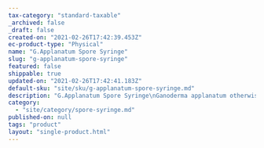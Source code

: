 ```yaml
---
tax-category: "standard-taxable"
_archived: false
_draft: false
created-on: "2021-02-26T17:42:39.453Z"
ec-product-type: "Physical"
name: "G.Applanatum Spore Syringe"
slug: "g-applanatum-spore-syringe"
featured: false
shippable: true
updated-on: "2021-02-26T17:42:41.183Z"
default-sku: "site/sku/g-applanatum-spore-syringe.md"
description: "G.Applanatum Spore Syringe\nGanoderma applanatum otherwise known as the artist's bracket is a medicinal mushroom that can be found throughout Europe, predominantly in Northern Europe.</span></p>\n<p><span data-mce-fragment=\"1\">Bracket fungi are high in Beta Glucans and complex polysaccharides.</span></p>\n<p>Contents: Sterile water and hydrated<em> Ganoderma applanatum</em><span> </span>spores</p>\n<p><span>Each of our spore syringes is </span><span>created using</span><span> sustainably sourced mushroom spores.</span><br></p>\n</div>\n<p><span>Size: 10ml aqueous spore syringe</span></p>\n<p>Our spore syringes have been manufactured in the UK in a sterile environment.<br></p>\n<p><span>We have created a \"</span><a href=\"https://femaleforager.com/blogs/mushroomcultivation/how-to-use-a-spore-syringe\" title=\"How to Use a Spore Syringe\">how to use a spore syringe</a><span>\" guide which contains the typical Do’s and Don’t of mushroom cultivation, to get you started on your mushroom growing journey"
category:
  - "site/category/spore-syringe.md"
published-on: null
tags: "product"
layout: "single-product.html"
---
```



